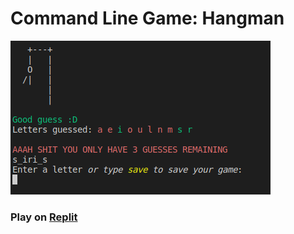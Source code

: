 # **Command Line Game:** Hangman

![header image](img/header.png)

### Play on [Replit](https://replit.com/@Lollganz/oop-hangman)